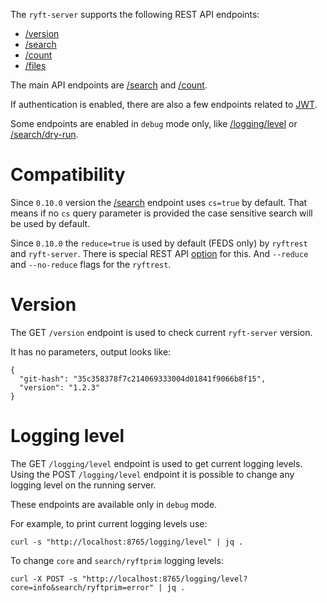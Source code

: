 The `ryft-server` supports the following REST API endpoints:

- [/version](#version)
- [/search](./search.md#search)
- [/count](./search.md#count)
- [/files](./files.md)

The main API endpoints are [/search](./search.md#search)
and [/count](./search.md#count).

If authentication is enabled, there are also a few endpoints related to
[JWT](./auth.md).

Some endpoints are enabled in `debug` mode only,
like [/logging/level](#logging-level)
or [/search/dry-run](./search.md#search).


# Compatibility

Since `0.10.0` version the [/search](./search.md#search) endpoint uses
`cs=true` by default. That means if no `cs` query parameter is provided
the case sensitive search will be used by default.

Since `0.10.0` the `reduce=true` is used by default (FEDS only) by `ryftrest` and `ryft-server`.
There is special REST API [option](./search.md#search-reduce-parameter) for this.
And `--reduce` and `--no-reduce` flags for the `ryftrest`.


# Version

The GET `/version` endpoint is used to check current `ryft-server` version.

It has no parameters, output looks like:

```{.json}
{
  "git-hash": "35c358378f7c214069333004d01841f9066b8f15",
  "version": "1.2.3"
}
```


# Logging level

The GET `/logging/level` endpoint is used to get current logging levels.
Using the POST `/logging/level` endpoint it is possible to change any
logging level on the running server.

These endpoints are available only in `debug` mode.

For example, to print current logging levels use:

```{.sh}
curl -s "http://localhost:8765/logging/level" | jq .
```

To change `core` and `search/ryftprim` logging levels:

```{.sh}
curl -X POST -s "http://localhost:8765/logging/level?core=info&search/ryftprim=error" | jq .
```
